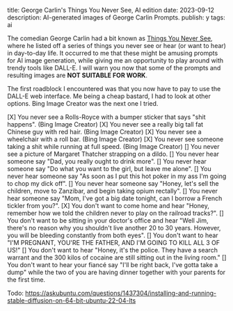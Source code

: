 title: George Carlin's Things You Never See, AI edition
date: 2023-09-12
description: AI-generated images of George Carlin Prompts.
publish: y
tags: ai

The comedian George Carlin had a bit known as [Things You Never See](https://www.youtube.com/watch?v=9X0F1Qjn0Ac), where he listed off a series of things you never see or hear (or want to hear) in day-to-day life. It occurred to me that these might be amusing prompts for AI image generation, while giving me an opportunity to play around with trendy tools like DALL-E. I will warn you now that some of the prompts and resulting images are **NOT SUITABLE FOR WORK**.

The first roadblock I encountered was that you now have to pay to use the DALL-E web interface. Me being a cheap bastard, I had to look at other options. Bing Image Creator was the next one I tried.

[X] You never see a Rolls-Royce with a bumper sticker that says "shit happens". (Bing Image Creator)
[X] You never see a really big tall fat Chinese guy with red hair. (Bing Image Creator)
[X] You never see a wheelchair with a roll bar. (Bing Image Creator)
[X] You never see someone taking a shit while running at full speed. (Bing Image Creator)
[] You never see a picture of Margaret Thatcher strapping on a dildo.
[] You never hear someone say "Dad, you really ought to drink more".
[] You never hear someone say "Do what you want to the girl, but leave me alone".
[] You never hear someone say "As soon as I put this hot poker in my ass I'm going to chop my dick off".
[] You never hear someone say "Honey, let's sell the children, move to Zanzibar, and begin taking opium rectally".
[] You never hear someone say "Mom, I've got a big date tonight, can I borrow a French tickler from you?".
[X] You don't want to come home and hear "Honey, remember how we told the children never to play on the railroad tracks?".
[] You don't want to be sitting in your doctor's office and hear "Well Jim, there's no reason why you shouldn't live another 20 to 30 years. However, you will be bleeding constantly from both eyes".
[] You don't want to hear "I'M PREGNANT, YOU'RE THE FATHER, AND I'M GOING TO KILL ALL 3 OF US!"
[] You don't want to hear "Honey, it's the police. They have a search warrant and the 300 kilos of cocaine are still sitting out in the living room."
[] You don't want to hear your fiancé say "I'll be right back, I've gotta take a dump" while the two of you are having dinner together with your parents for the first time.

Todo: https://askubuntu.com/questions/1437304/installing-and-running-stable-diffusion-on-64-bit-ubuntu-22-04-lts
